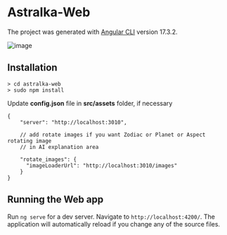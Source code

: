 # Astralka-Web
The project was generated with [Angular CLI](https://github.com/angular/angular-cli) version 17.3.2.

![image](https://github.com/coopernyc/astralka/assets/11201225/9fc32844-c87c-429d-a6f6-43b1623c62d7)

## Installation

````
> cd astralka-web
> sudo npm install
````

Update **config.json** file in **src/assets** folder, if necessary

````
{
    "server": "http://localhost:3010",
    
    // add rotate images if you want Zodiac or Planet or Aspect rotating image 
    // in AI explanation area
    
    "rotate_images": {
      "imageLoaderUrl": "http://localhost:3010/images"
    }
}
````

## Running the Web app 

Run `ng serve` for a dev server. Navigate to `http://localhost:4200/`. The application will automatically reload if you change any of the source files.

